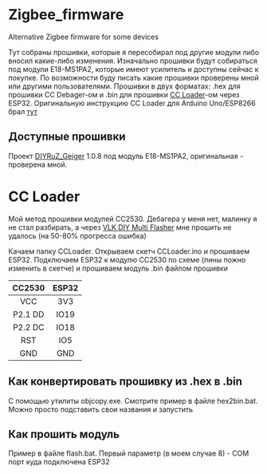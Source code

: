 # Zigbee_firmware
Alternative Zigbee firmware for some devices

Тут собраны прошивки, которые я пересобирал под другие модули либо вносил какие-либо изменения. Изначально прошивки будут собираться под модули E18-MS1PA2, которые имеют усилитель и доступны сейчас к покупке. По возможности буду писать какие прошивки проверены мной или другими пользователями. Прошивки в двух форматах: .hex для прошивки CC Debager-ом и .bin для прошивки [СС Loader](https://github.com/RedBearLab/CCLoader)-ом через ESP32.
Оригинальную инструкцию СС Loader для Arduino Uno/ESP8266 брал [тут](https://www.zigbee2mqtt.io/guide/adapters/flashing/alternative_flashing_methods.html#via-arduino-uno-esp8266-with-ccloader-3min)

## Доступные прошивки

Проект [DIYRuZ_Geiger](https://modkam.ru/2020/06/05/indikator-radioaktivnosti-zigbee/)
1.0.8 под модуль E18-MS1PA2, оригинальная - проверена мной.

# CC Loader
Мой метод прошивки модулей СС2530. Дебагера у меня нет, малинку я не стал разбирать, а через [VLK DIY Multi Flasher](https://zigbee.wiki/books/прошивки/page/vlk-diy-multi-flasher) 
мне прошить не удалось (на 50-80% прогресса ошибка)

Качаем папку CCLoader. Открываем скетч CCLoader.ino и прошиваем ESP32. Подключаем ESP32 к модулю СС2530 по схеме (пины пожно изменить в скетче) и прошиваем модуль .bin файлом прошивки

СС2530 | ESP32 
:-----:|:--------:
VCC | 3V3 
P2.1 DD | IO19 
P2.2 DC | IO18 
RST | IO5
GND | GND

## Как конвертировать прошивку из .hex в .bin
С помощью утилиты objcopy.exe. Смотрите пример в файле hex2bin.bat. Можно просто подставить свои названия и запустить

## Как прошить модуль
Пример в файле flash.bat. Первый параметр (в моем случае 8) - COM порт куда подключена ESP32
